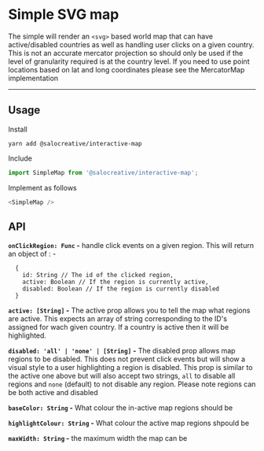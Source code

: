 # Simple SVG map

The simple will render an `<svg>` based world map that can have active/disabled countries as well as handling user clicks on a given country. This is not an accurate mercator projection so should only be used if the level of granularity required is at the country level. If you need to use point locations based on lat and long coordinates please see the MercatorMap implementation

-------

## Usage

Install

```
yarn add @salocreative/interactive-map
```

Include

```javascript
import SimpleMap from '@salocreative/interactive-map';
```

Implement as follows

```javascript
<SimpleMap />
```

## API

**`onClickRegion: Func` -** handle click events on a given region. This will return an object of : -

```javacript
  {
    id: String // The id of the clicked region,
    active: Boolean // If the region is currently active,
    disabled: Boolean // If the region is currently disabled
  }
```

**`active: [String]` -** The active prop allows you to tell the map what regions are active. This expects an array of string corresponding to the ID's assigned for wach given country. If a country is active then it will be highlighted.

**`disabled: 'all' | 'none' | [String]` -** The disabled prop allows map regions to be disabled. This does not prevent click events but will show a visual style to a user highlighting a region is disabled. This prop is similar to the active one above but will also accept two strings, `all` to disable all regions and `none` (default) to not disable any region. Please note regions can be both active and disabled

**`baseColor: String` -** What colour the in-active map regions should be

**`highlightColour: String` -** What colour the active map regions shpould be

**`maxWidth: String` -** the maximum width the map can be
